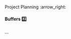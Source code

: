 <link rel="stylesheet" href="{{baseUrl}}/css/textbook.css">

<div class="website-content">

<div id="path">Project Planning :arrow_right: </div>

<div id="title">

#### Buffers :two:

</div>

<div id="body">

...

</div>

</div>

